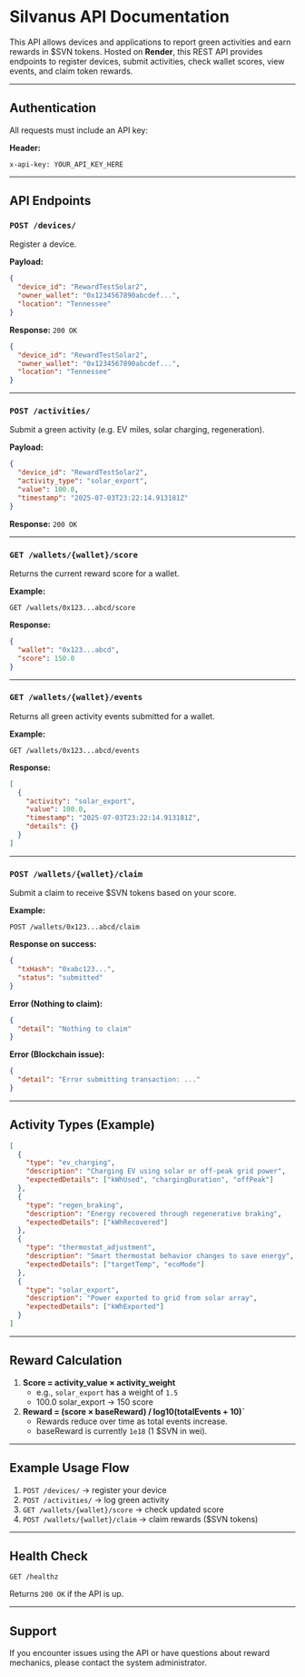 # Silvanus API Documentation

This API allows devices and applications to report green activities and earn rewards in $SVN tokens. Hosted on **Render**, this REST API provides endpoints to register devices, submit activities, check wallet scores, view events, and claim token rewards.

---

## Authentication

All requests must include an API key:

**Header:**
```
x-api-key: YOUR_API_KEY_HERE
```

---

## API Endpoints

### `POST /devices/`

Register a device.

**Payload:**
```json
{
  "device_id": "RewardTestSolar2",
  "owner_wallet": "0x1234567890abcdef...",
  "location": "Tennessee"
}
```

**Response:** `200 OK`
```json
{
  "device_id": "RewardTestSolar2",
  "owner_wallet": "0x1234567890abcdef...",
  "location": "Tennessee"
}
```

---

### `POST /activities/`

Submit a green activity (e.g. EV miles, solar charging, regeneration).

**Payload:**
```json
{
  "device_id": "RewardTestSolar2",
  "activity_type": "solar_export",
  "value": 100.0,
  "timestamp": "2025-07-03T23:22:14.913181Z"
}
```

**Response:** `200 OK`

---

### `GET /wallets/{wallet}/score`

Returns the current reward score for a wallet.

**Example:**
```
GET /wallets/0x123...abcd/score
```

**Response:**
```json
{
  "wallet": "0x123...abcd",
  "score": 150.0
}
```

---

### `GET /wallets/{wallet}/events`

Returns all green activity events submitted for a wallet.

**Example:**
```
GET /wallets/0x123...abcd/events
```

**Response:**
```json
[
  {
    "activity": "solar_export",
    "value": 100.0,
    "timestamp": "2025-07-03T23:22:14.913181Z",
    "details": {}
  }
]
```

---

### `POST /wallets/{wallet}/claim`

Submit a claim to receive $SVN tokens based on your score.

**Example:**
```
POST /wallets/0x123...abcd/claim
```

**Response on success:**
```json
{
  "txHash": "0xabc123...",
  "status": "submitted"
}
```

**Error (Nothing to claim):**
```json
{
  "detail": "Nothing to claim"
}
```

**Error (Blockchain issue):**
```json
{
  "detail": "Error submitting transaction: ..."
}
```

---

## Activity Types (Example)

```json
[
  {
    "type": "ev_charging",
    "description": "Charging EV using solar or off-peak grid power",
    "expectedDetails": ["kWhUsed", "chargingDuration", "offPeak"]
  },
  {
    "type": "regen_braking",
    "description": "Energy recovered through regenerative braking",
    "expectedDetails": ["kWhRecovered"]
  },
  {
    "type": "thermostat_adjustment",
    "description": "Smart thermostat behavior changes to save energy",
    "expectedDetails": ["targetTemp", "ecoMode"]
  },
  {
    "type": "solar_export",
    "description": "Power exported to grid from solar array",
    "expectedDetails": ["kWhExported"]
  }
]
```

---

## Reward Calculation

1. **Score = activity_value × activity_weight**
    - e.g., `solar_export` has a weight of `1.5`
    - 100.0 solar_export → 150 score
2. **Reward = (score × baseReward) / log10(totalEvents + 10)`**
    - Rewards reduce over time as total events increase.
    - baseReward is currently `1e18` (1 $SVN in wei).

---

## Example Usage Flow

1. `POST /devices/` → register your device
2. `POST /activities/` → log green activity
3. `GET /wallets/{wallet}/score` → check updated score
4. `POST /wallets/{wallet}/claim` → claim rewards ($SVN tokens)

---

## Health Check

```
GET /healthz
```

Returns `200 OK` if the API is up.

---

## Support

If you encounter issues using the API or have questions about reward mechanics, please contact the system administrator.